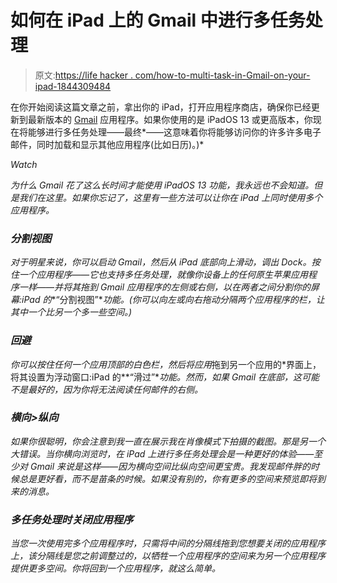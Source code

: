# 如何在 iPad 上的 Gmail 中进行多任务处理

> 原文:[https://life hacker . com/how-to-multi-task-in-Gmail-on-your-ipad-1844309484](https://lifehacker.com/how-to-multitask-in-gmail-on-your-ipad-1844309484)

在你开始阅读这篇文章之前，拿出你的 iPad，打开应用程序商店，确保你已经更新到最新版本的 [Gmail](https://apps.apple.com/us/app/gmail-email-by-google/id422689480) 应用程序。如果你使用的是 iPadOS 13 或更高版本，你现在将能够进行多任务处理——最终*——这意味着你将能够访问你的许多许多电子邮件，同时加载和显示其他应用程序(比如日历)。)*

*Watch*

*为什么 Gmail 花了这么长时间才能使用 iPadOS 13 功能，我永远也不会知道。但是我们在这里。如果你忘记了，这里有一些方法可以让你在 iPad 上同时使用多个应用程序。*

### *分割视图*

*对于明星来说，你可以启动 Gmail，然后从 iPad 底部向上滑动，调出 Dock。按住一个应用程序——它也支持多任务处理，就像你设备上的任何原生苹果应用程序一样——并将其拖到 Gmail 应用程序的左侧或右侧，以在两者之间分割你的屏幕:iPad 的**“分割视图”**功能。(你可以向左或向右拖动分隔两个应用程序的栏，让其中一个比另一个多一些空间。)*

### *回避*

*你可以按住任何一个应用顶部的白色栏，然后将应用*拖到另一个应用的*界面上，将其设置为浮动窗口:iPad 的**“滑过”**功能。然而，如果 Gmail 在底部，这可能不是最好的，因为你将无法阅读任何邮件的右侧。*

### *横向>纵向*

*如果你很聪明，你会注意到我一直在展示我在肖像模式下拍摄的截图。那是另一个大错误。当你横向浏览时，在 iPad 上进行多任务处理会是一种更好的体验——至少对 Gmail 来说是这样——因为横向空间比纵向空间更宝贵。我发现邮件胖的时候总是更好看，而不是苗条的时候。如果没有别的，你有更多的空间来预览即将到来的消息。*

### *多任务处理时关闭应用程序*

*当您一次使用完多个应用程序时，只需将中间的分隔线拖到您想要关闭的应用程序上，该分隔线是您之前调整过的，以牺牲一个应用程序的空间来为另一个应用程序提供更多空间。你将回到一个应用程序，就这么简单。*